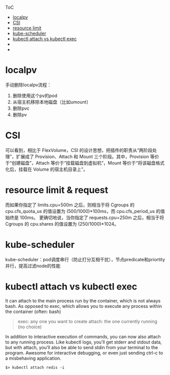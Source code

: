 ToC

- [localpv](#localpv)
- [CSI](#csi)
- [resource limit](#resource-limit)
- [kube-scheduler](#kube-scheduler)
- [kubectl attach vs kubectl exec](#kubectl-attach-vs-kubectl-exec)
- [](#)
- [](#)


# localpv

手动删除localpv流程：
1. 删除使用这个pv的pod
2. 从宿主机移除本地磁盘（比如umount）
3. 删除pvc
4. 删除pv


# CSI

可以看到，相比于 FlexVolume，CSI 的设计思想，把插件的职责从“两阶段处理”，扩展成了 Provision、Attach 和 Mount 三个阶段。其中，Provision 等价于“创建磁盘”，Attach 等价于“挂载磁盘到虚拟机”，Mount 等价于“将该磁盘格式化后，挂载在 Volume 的宿主机目录上”。

# resource limit & request

而如果你指定了 limits.cpu=500m 之后，则相当于将 Cgroups 的 cpu.cfs_quota_us 的值设置为 (500/1000)*100ms，而 cpu.cfs_period_us 的值始终是 100ms。
更确切地说，当你指定了 requests.cpu=250m 之后，相当于将 Cgroups 的 cpu.shares 的值设置为 (250/1000)*1024。

# kube-scheduler

kube-scheduler：pod调度串行（防止打分互相干扰），节点predicate和priortity并行，提高过滤node的性能

# kubectl attach vs kubectl exec 

It can attach to the main process run by the container, which is not always bash.
As opposed to exec, which allows you to execute any process within the container (often: bash)

> exec: any one you want to create
> attach: the one currently running (no choice)

In addition to interactive execution of commands, you can now also attach to any running process. Like kubectl logs, you’ll get stderr and stdout data, but with attach, you’ll also be able to send stdin from your terminal to the program.
Awesome for interactive debugging, or even just sending ctrl-c to a misbehaving application.

```
$> kubectl attach redis -i
```

